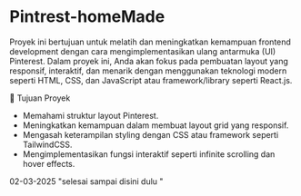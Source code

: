 # Pintrest-homeMade
Proyek ini bertujuan untuk melatih dan meningkatkan kemampuan frontend development dengan cara mengimplementasikan ulang antarmuka (UI) Pinterest. Dalam proyek ini, Anda akan fokus pada pembuatan layout yang responsif, interaktif, dan menarik dengan menggunakan teknologi modern seperti HTML, CSS, dan JavaScript atau framework/library seperti React.js.

🎯 Tujuan Proyek
- Memahami struktur layout Pinterest.
- Meningkatkan kemampuan dalam membuat layout grid yang responsif.
- Mengasah keterampilan styling dengan CSS atau framework seperti TailwindCSS.
- Mengimplementasikan fungsi interaktif seperti infinite scrolling dan hover effects.


02-03-2025 "selesai sampai disini dulu "